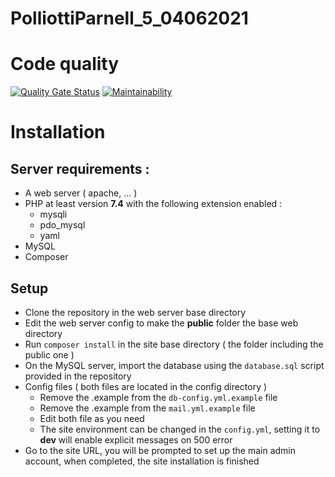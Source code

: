 # PolliottiParnell_5_04062021

# Code quality
[![Quality Gate Status](https://sonarcloud.io/api/project_badges/measure?project=NichoSeb2_PolliottiParnell_5_04062021&metric=alert_status)](https://sonarcloud.io/dashboard?id=NichoSeb2_PolliottiParnell_5_04062021)
[![Maintainability](https://api.codeclimate.com/v1/badges/28db1c96fbf81e13d0d4/maintainability)](https://codeclimate.com/github/NichoSeb2/PolliottiParnell_5_04062021/maintainability)

# Installation
## Server requirements : 
- A web server ( apache, ... )
- PHP at least version **7.4** with the following extension enabled :
  - mysqli
  - pdo_mysql
  - yaml
- MySQL
- Composer

## Setup
- Clone the repository in the web server base directory
- Edit the web server config to make the **public** folder the base web directory
- Run `composer install` in the site base directory ( the folder including the public one )
- On the MySQL server, import the database using the `database.sql` script provided in the repository
- Config files ( both files are located in the config directory )
  - Remove the .example from the `db-config.yml.example` file
  - Remove the .example from the `mail.yml.example` file
  - Edit both file as you need
  - The site environment can be changed in the `config.yml`, setting it to **dev** will enable explicit messages on 500 error
- Go to the site URL, you will be prompted to set up the main admin account, when completed, the site installation is finished